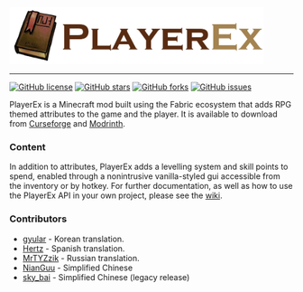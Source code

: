 <img src="img/logo.png" alt="PlayerEx" height="100" />
<hr />

[![GitHub license](https://img.shields.io/github/license/CleverNucleus/PlayerEx?style=flat-square)](https://github.com/CleverNucleus/PlayerEx/blob/master/LICENSE)
[![GitHub stars](https://img.shields.io/github/stars/CleverNucleus/PlayerEx?style=flat-square)](https://github.com/CleverNucleus/PlayerEx/stargazers)
[![GitHub forks](https://img.shields.io/github/forks/CleverNucleus/PlayerEx?style=flat-square)](https://github.com/CleverNucleus/PlayerEx/network)
[![GitHub issues](https://img.shields.io/github/issues/CleverNucleus/PlayerEx?style=flat-square)](https://github.com/CleverNucleus/PlayerEx/issues)

PlayerEx is a Minecraft mod built using the Fabric ecosystem that adds RPG themed attributes to the game and the player. It is available to download from [Curseforge](https://www.curseforge.com/minecraft/mc-mods/playerex) and [Modrinth](https://modrinth.com/mod/playerex).

### Content

In addition to attributes, PlayerEx adds a levelling system and skill points to spend, enabled through a nonintrusive vanilla-styled gui accessible from the inventory or by hotkey. For further documentation, as well as how to use the PlayerEx API in your own project, please see the [wiki](https://github.com/CleverNucleus/PlayerEx/wiki).

### Contributors
 - [gyular](https://github.com/gyular) - Korean translation.
 - [Hertz](https://github.com/elhertz) - Spanish translation.
 - [MrTYZzik](https://github.com/MrTYZzik) - Russian translation.
 - [NianGuu](https://github.com/NianGuu) - Simplified Chinese
 - [sky_bai](https://github.com/a1640727878) - Simplified Chinese (legacy release)